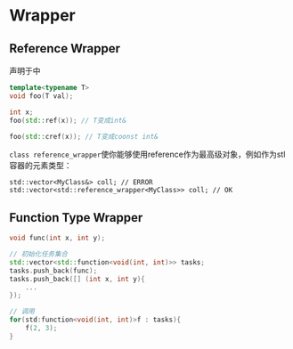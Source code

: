 # Wrapper

## Reference Wrapper
声明于<functional>中
```cpp
template<typename T>
void foo(T val);

int x;
foo(std::ref(x)); // T变成int&

foo(std::cref(x)); // T变成coonst int&
```

`class reference_wrapper`使你能够使用reference作为最高级对象，例如作为stl容器的元素类型：
```
std::vector<MyClass&> coll; // ERROR
std::vector<std::reference_wrapper<MyClass>> coll; // OK
```

## Function Type Wrapper
```cpp
void func(int x, int y);

// 初始化任务集合
std::vector<std::function<void(int, int)>> tasks;
tasks.push_back(func);
tasks.push_back([] (int x, int y){
    ...
});

// 调用
for(std:function<void(int, int)>f : tasks){
    f(2, 3);
}
```